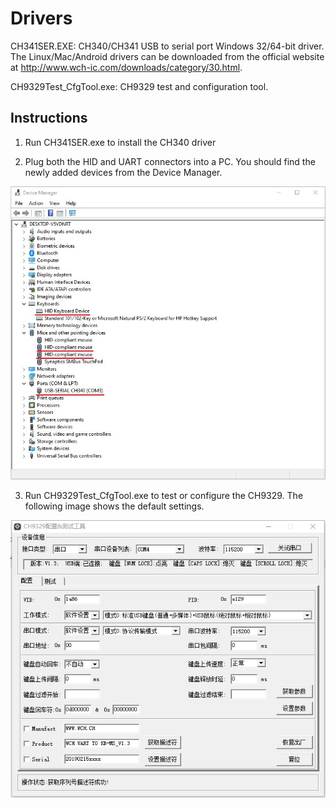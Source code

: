 # Drivers

CH341SER.EXE: CH340/CH341 USB to serial port Windows 32/64-bit driver. The Linux/Mac/Android drivers can be downloaded from the official website at http://www.wch-ic.com/downloads/category/30.html.

CH9329Test_CfgTool.exe: CH9329 test and configuration tool.

## Instructions

1. Run CH341SER.exe to install the CH340 driver

2. Plug both the HID and UART connectors into a PC. You should find the newly added devices from the Device Manager.

![Device Manager](https://raw.githubusercontent.com/AIxG/UART2HID/master/images/device_manager.jpg)

3. Run CH9329Test_CfgTool.exe to test or configure the CH9329. The following image shows the default settings.

![CH9329](https://raw.githubusercontent.com/AIxG/UART2HID/master/images/CH9329_settings.jpg)
